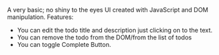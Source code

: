 A very basic; no shiny to the eyes UI created with JavaScript and DOM manipulation.
Features:
- You can edit the todo title and description just clicking on to the text.
- You can remove the todo from the DOM/from the list of todos
- You can toggle Complete Button.
